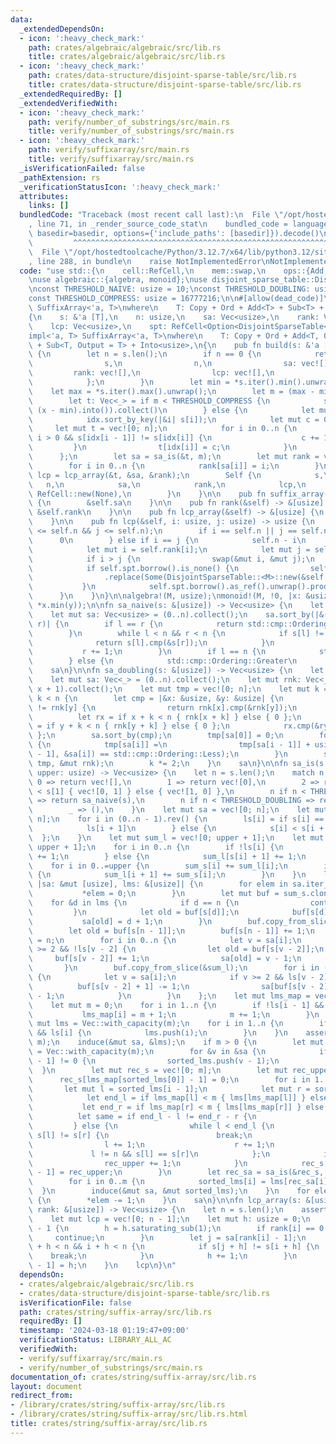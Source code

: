 ```yaml
---
data:
  _extendedDependsOn:
  - icon: ':heavy_check_mark:'
    path: crates/algebraic/algebraic/src/lib.rs
    title: crates/algebraic/algebraic/src/lib.rs
  - icon: ':heavy_check_mark:'
    path: crates/data-structure/disjoint-sparse-table/src/lib.rs
    title: crates/data-structure/disjoint-sparse-table/src/lib.rs
  _extendedRequiredBy: []
  _extendedVerifiedWith:
  - icon: ':heavy_check_mark:'
    path: verify/number_of_substrings/src/main.rs
    title: verify/number_of_substrings/src/main.rs
  - icon: ':heavy_check_mark:'
    path: verify/suffixarray/src/main.rs
    title: verify/suffixarray/src/main.rs
  _isVerificationFailed: false
  _pathExtension: rs
  _verificationStatusIcon: ':heavy_check_mark:'
  attributes:
    links: []
  bundledCode: "Traceback (most recent call last):\n  File \"/opt/hostedtoolcache/Python/3.12.7/x64/lib/python3.12/site-packages/onlinejudge_verify/documentation/build.py\"\
    , line 71, in _render_source_code_stat\n    bundled_code = language.bundle(stat.path,\
    \ basedir=basedir, options={'include_paths': [basedir]}).decode()\n          \
    \         ^^^^^^^^^^^^^^^^^^^^^^^^^^^^^^^^^^^^^^^^^^^^^^^^^^^^^^^^^^^^^^^^^^^^^^^^^^^^^^^^^\n\
    \  File \"/opt/hostedtoolcache/Python/3.12.7/x64/lib/python3.12/site-packages/onlinejudge_verify/languages/rust.py\"\
    , line 288, in bundle\n    raise NotImplementedError\nNotImplementedError\n"
  code: "use std::{\n    cell::RefCell,\n    mem::swap,\n    ops::{Add, Sub},\n};\n\
    \nuse algebraic::{algebra, monoid};\nuse disjoint_sparse_table::DisjointSparseTable;\n\
    \nconst THRESHOLD_NAIVE: usize = 10;\nconst THRESHOLD_DOUBLING: usize = 40;\n\
    const THRESHOLD_COMPRESS: usize = 16777216;\n\n#[allow(dead_code)]\npub struct\
    \ SuffixArray<'a, T>\nwhere\n    T: Copy + Ord + Add<T> + Sub<T> + Into<usize>,\n\
    {\n    s: &'a [T],\n    n: usize,\n    sa: Vec<usize>,\n    rank: Vec<usize>,\n\
    \    lcp: Vec<usize>,\n    spt: RefCell<Option<DisjointSparseTable<M>>>,\n}\n\n\
    impl<'a, T> SuffixArray<'a, T>\nwhere\n    T: Copy + Ord + Add<T, Output = T>\
    \ + Sub<T, Output = T> + Into<usize>,\n{\n    pub fn build(s: &'a [T]) -> Self\
    \ {\n        let n = s.len();\n        if n == 0 {\n            return Self {\n\
    \                s,\n                n,\n                sa: vec![],\n       \
    \         rank: vec![],\n                lcp: vec![],\n                spt: RefCell::new(None),\n\
    \            };\n        }\n        let min = *s.iter().min().unwrap();\n    \
    \    let max = *s.iter().max().unwrap();\n        let m = (max - min).into();\n\
    \        let t: Vec<_> = if m < THRESHOLD_COMPRESS {\n            s.iter().map(|&x|\
    \ (x - min).into()).collect()\n        } else {\n            let mut idx = (0..n).collect::<Vec<_>>();\n\
    \            idx.sort_by_key(|&i| s[i]);\n            let mut c = 0;\n       \
    \     let mut t = vec![0; n];\n            for i in 0..n {\n                if\
    \ i > 0 && s[idx[i - 1]] != s[idx[i]] {\n                    c += 1;\n       \
    \         }\n                t[idx[i]] = c;\n            }\n            t\n  \
    \      };\n        let sa = sa_is(&t, m);\n        let mut rank = vec![0; n];\n\
    \        for i in 0..n {\n            rank[sa[i]] = i;\n        }\n        let\
    \ lcp = lcp_array(&t, &sa, &rank);\n        Self {\n            s,\n         \
    \   n,\n            sa,\n            rank,\n            lcp,\n            spt:\
    \ RefCell::new(None),\n        }\n    }\n\n    pub fn suffix_array(&self) -> &[usize]\
    \ {\n        &self.sa\n    }\n\n    pub fn rank(&self) -> &[usize] {\n       \
    \ &self.rank\n    }\n\n    pub fn lcp_array(&self) -> &[usize] {\n        &self.lcp\n\
    \    }\n\n    pub fn lcp(&self, i: usize, j: usize) -> usize {\n        assert!(i\
    \ <= self.n && j <= self.n);\n        if i == self.n || j == self.n {\n      \
    \      0\n        } else if i == j {\n            self.n - i\n        } else {\n\
    \            let mut i = self.rank[i];\n            let mut j = self.rank[j];\n\
    \            if i > j {\n                swap(&mut i, &mut j);\n            }\n\
    \            if self.spt.borrow().is_none() {\n                self.spt\n    \
    \                .replace(Some(DisjointSparseTable::<M>::new(&self.lcp)));\n \
    \           }\n            self.spt.borrow().as_ref().unwrap().prod(i, j)\n  \
    \      }\n    }\n}\n\nalgebra!(M, usize);\nmonoid!(M, !0, |x: &usize, y: &usize|\
    \ *x.min(y));\n\nfn sa_naive(s: &[usize]) -> Vec<usize> {\n    let n = s.len();\n\
    \    let mut sa: Vec<usize> = (0..n).collect();\n    sa.sort_by(|&(mut l), &(mut\
    \ r)| {\n        if l == r {\n            return std::cmp::Ordering::Equal;\n\
    \        }\n        while l < n && r < n {\n            if s[l] != s[r] {\n  \
    \              return s[l].cmp(&s[r]);\n            }\n            l += 1;\n \
    \           r += 1;\n        }\n        if l == n {\n            std::cmp::Ordering::Less\n\
    \        } else {\n            std::cmp::Ordering::Greater\n        }\n    });\n\
    \    sa\n}\n\nfn sa_doubling(s: &[usize]) -> Vec<usize> {\n    let n = s.len();\n\
    \    let mut sa: Vec<_> = (0..n).collect();\n    let mut rnk: Vec<_> = s.iter().map(|&x|\
    \ x + 1).collect();\n    let mut tmp = vec![0; n];\n    let mut k = 1;\n    while\
    \ k < n {\n        let cmp = |&x: &usize, &y: &usize| {\n            if rnk[x]\
    \ != rnk[y] {\n                return rnk[x].cmp(&rnk[y]);\n            }\n  \
    \          let rx = if x + k < n { rnk[x + k] } else { 0 };\n            let ry\
    \ = if y + k < n { rnk[y + k] } else { 0 };\n            rx.cmp(&ry)\n       \
    \ };\n        sa.sort_by(cmp);\n        tmp[sa[0]] = 0;\n        for i in 1..n\
    \ {\n            tmp[sa[i]] =\n                tmp[sa[i - 1]] + usize::from(cmp(&sa[i\
    \ - 1], &sa[i]) == std::cmp::Ordering::Less);\n        }\n        std::mem::swap(&mut\
    \ tmp, &mut rnk);\n        k *= 2;\n    }\n    sa\n}\n\nfn sa_is(s: &[usize],\
    \ upper: usize) -> Vec<usize> {\n    let n = s.len();\n    match n {\n       \
    \ 0 => return vec![],\n        1 => return vec![0],\n        2 => return if s[0]\
    \ < s[1] { vec![0, 1] } else { vec![1, 0] },\n        n if n < THRESHOLD_NAIVE\
    \ => return sa_naive(s),\n        n if n < THRESHOLD_DOUBLING => return sa_doubling(s),\n\
    \        _ => (),\n    }\n    let mut sa = vec![0; n];\n    let mut ls = vec![false;\
    \ n];\n    for i in (0..n - 1).rev() {\n        ls[i] = if s[i] == s[i + 1] {\n\
    \            ls[i + 1]\n        } else {\n            s[i] < s[i + 1]\n      \
    \  };\n    }\n    let mut sum_l = vec![0; upper + 1];\n    let mut sum_s = vec![0;\
    \ upper + 1];\n    for i in 0..n {\n        if !ls[i] {\n            sum_s[s[i]]\
    \ += 1;\n        } else {\n            sum_l[s[i] + 1] += 1;\n        }\n    }\n\
    \    for i in 0..=upper {\n        sum_s[i] += sum_l[i];\n        if i < upper\
    \ {\n            sum_l[i + 1] += sum_s[i];\n        }\n    }\n    let induce =\
    \ |sa: &mut [usize], lms: &[usize]| {\n        for elem in sa.iter_mut() {\n \
    \           *elem = 0;\n        }\n        let mut buf = sum_s.clone();\n    \
    \    for &d in lms {\n            if d == n {\n                continue;\n   \
    \         }\n            let old = buf[s[d]];\n            buf[s[d]] += 1;\n \
    \           sa[old] = d + 1;\n        }\n        buf.copy_from_slice(&sum_l);\n\
    \        let old = buf[s[n - 1]];\n        buf[s[n - 1]] += 1;\n        sa[old]\
    \ = n;\n        for i in 0..n {\n            let v = sa[i];\n            if v\
    \ >= 2 && !ls[v - 2] {\n                let old = buf[s[v - 2]];\n           \
    \     buf[s[v - 2]] += 1;\n                sa[old] = v - 1;\n            }\n \
    \       }\n        buf.copy_from_slice(&sum_l);\n        for i in (0..n).rev()\
    \ {\n            let v = sa[i];\n            if v >= 2 && ls[v - 2] {\n      \
    \          buf[s[v - 2] + 1] -= 1;\n                sa[buf[s[v - 2] + 1]] = v\
    \ - 1;\n            }\n        }\n    };\n    let mut lms_map = vec![0; n + 1];\n\
    \    let mut m = 0;\n    for i in 1..n {\n        if !ls[i - 1] && ls[i] {\n \
    \           lms_map[i] = m + 1;\n            m += 1;\n        }\n    }\n    let\
    \ mut lms = Vec::with_capacity(m);\n    for i in 1..n {\n        if !ls[i - 1]\
    \ && ls[i] {\n            lms.push(i);\n        }\n    }\n    assert_eq!(lms.len(),\
    \ m);\n    induce(&mut sa, &lms);\n    if m > 0 {\n        let mut sorted_lms\
    \ = Vec::with_capacity(m);\n        for &v in &sa {\n            if lms_map[v\
    \ - 1] != 0 {\n                sorted_lms.push(v - 1);\n            }\n      \
    \  }\n        let mut rec_s = vec![0; m];\n        let mut rec_upper = 0;\n  \
    \      rec_s[lms_map[sorted_lms[0]] - 1] = 0;\n        for i in 1..m {\n     \
    \       let mut l = sorted_lms[i - 1];\n            let mut r = sorted_lms[i];\n\
    \            let end_l = if lms_map[l] < m { lms[lms_map[l]] } else { n };\n \
    \           let end_r = if lms_map[r] < m { lms[lms_map[r]] } else { n };\n  \
    \          let same = if end_l - l != end_r - r {\n                false\n   \
    \         } else {\n                while l < end_l {\n                    if\
    \ s[l] != s[r] {\n                        break;\n                    }\n    \
    \                l += 1;\n                    r += 1;\n                }\n   \
    \             l != n && s[l] == s[r]\n            };\n            if !same {\n\
    \                rec_upper += 1;\n            }\n            rec_s[lms_map[sorted_lms[i]]\
    \ - 1] = rec_upper;\n        }\n        let rec_sa = sa_is(&rec_s, rec_upper);\n\
    \        for i in 0..m {\n            sorted_lms[i] = lms[rec_sa[i]];\n      \
    \  }\n        induce(&mut sa, &mut sorted_lms);\n    }\n    for elem in sa.iter_mut()\
    \ {\n        *elem -= 1;\n    }\n    sa\n}\n\nfn lcp_array(s: &[usize], sa: &[usize],\
    \ rank: &[usize]) -> Vec<usize> {\n    let n = s.len();\n    assert!(n >= 1);\n\
    \    let mut lcp = vec![0; n - 1];\n    let mut h: usize = 0;\n    for i in 0..n\
    \ - 1 {\n        h = h.saturating_sub(1);\n        if rank[i] == 0 {\n       \
    \     continue;\n        }\n        let j = sa[rank[i] - 1];\n        while j\
    \ + h < n && i + h < n {\n            if s[j + h] != s[i + h] {\n            \
    \    break;\n            }\n            h += 1;\n        }\n        lcp[rank[i]\
    \ - 1] = h;\n    }\n    lcp\n}\n"
  dependsOn:
  - crates/algebraic/algebraic/src/lib.rs
  - crates/data-structure/disjoint-sparse-table/src/lib.rs
  isVerificationFile: false
  path: crates/string/suffix-array/src/lib.rs
  requiredBy: []
  timestamp: '2024-03-18 01:19:47+09:00'
  verificationStatus: LIBRARY_ALL_AC
  verifiedWith:
  - verify/suffixarray/src/main.rs
  - verify/number_of_substrings/src/main.rs
documentation_of: crates/string/suffix-array/src/lib.rs
layout: document
redirect_from:
- /library/crates/string/suffix-array/src/lib.rs
- /library/crates/string/suffix-array/src/lib.rs.html
title: crates/string/suffix-array/src/lib.rs
---
```

